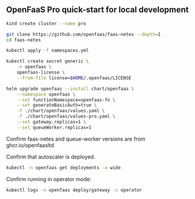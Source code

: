 ## OpenFaaS Pro quick-start for local development

```bash
kind create cluster --name pro
```

```bash
git clone https://github.com/openfaas/faas-netes --depth=1
cd faas-netes

kubectl apply -f namespaces.yml

kubectl create secret generic \
    -n openfaas \
    openfaas-license \
    --from-file license=$HOME/.openfaas/LICENSE

helm upgrade openfaas --install chart/openfaas \
    --namespace openfaas \
    --set functionNamespace=openfaas-fn \
    --set generateBasicAuth=true \
    -f ./chart/openfaas/values.yaml \
    -f ./chart/openfaas/values-pro.yaml \
    --set gateway.replicas=1 \
    --set queueWorker.replicas=1
```

Confirm faas-netes and queue-worker versions are from ghcr.io/openfaasltd

Confirm that autoscaler is deployed.

```bash
kubectl -n openfaas get deployments -o wide
```

Confirm running in operator mode:

```bash
kubectl logs -n openfaas deploy/gateway -c operator
```

